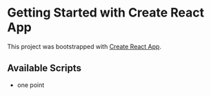 # Getting Started with Create React App

This project was bootstrapped with [Create React App](https://github.com/facebook/create-react-app).

## Available Scripts

* one point
